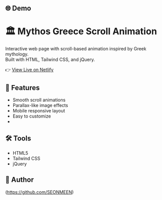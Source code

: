## 🌐 Demo
# 🏛️ Mythos Greece Scroll Animation

Interactive web page with scroll-based animation inspired by Greek mythology.  
Built with HTML, Tailwind CSS, and jQuery.

👉 [View Live on Netlify](https://your-netlify-site.netlify.app)

## 🚀 Features

- Smooth scroll animations
- Parallax-like image effects
- Mobile responsive layout
- Easy to customize
- 
## 🛠️ Tools

- HTML5
- Tailwind CSS
- jQuery

## 👤 Author

(https://github.com/SEONMEEN)
